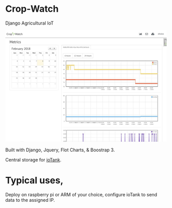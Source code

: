 # Crop-Watch
Django Agricultural IoT

<img class='img-responsive' src="/screenshot.jpg">

Built with Django, Jquery, Flot Charts, & Boostrap 3.

Central storage for [ioTank](https://github.com/objectsyndicate/ioTank). 

# Typical uses,

Deploy on raspberry pi or ARM of your choice, configure ioTank to send data to the assigned IP.
